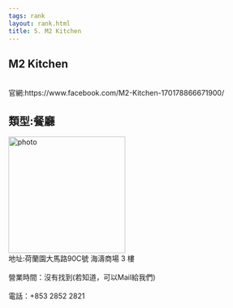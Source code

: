 ```yaml
---
tags: rank
layout: rank.html
title: 5. M2 Kitchen
---
```



<h2>M2 Kitchen</h2>
<br>官網:https://www.facebook.com/M2-Kitchen-170178866671900/</br>
<h2>類型:餐廳</h2>

<img src="https://user-images.githubusercontent.com/70761288/104555182-62e26300-5678-11eb-9fcf-8c38358a8ffa.jpg" alt="photo" width="230" height="230">
<br>地址:荷蘭園大馬路90C號 海濤商場 3 樓</br>
<br>營業時間：沒有找到(若知道，可以Mail給我們) </br>
<br>電話：+853 2852 2821</br>
